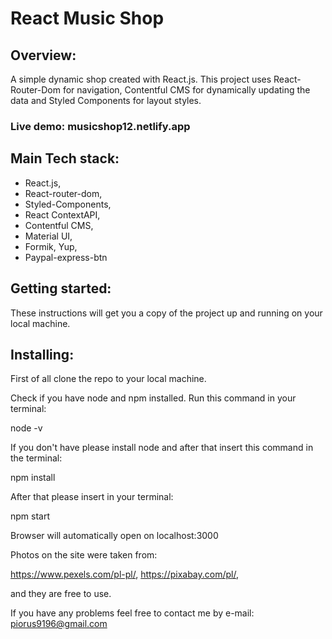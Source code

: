 # React Music Shop

## Overview:

A simple dynamic shop created with React.js. This project uses React-Router-Dom for navigation, Contentful CMS for dynamically updating the data and Styled Components for layout styles.

### Live demo: musicshop12.netlify.app

## Main Tech stack:

- React.js,
- React-router-dom,
- Styled-Components,
- React ContextAPI,
- Contentful CMS,
- Material UI,
- Formik, Yup,
- Paypal-express-btn

## Getting started:

These instructions will get you a copy of the project up and running on your local machine.

## Installing:

First of all clone the repo to your local machine.

Check if you have node and npm installed. Run this command in your terminal:

node -v

If you don't have please install node and after that insert this command in the terminal:

npm install

After that please insert in your terminal:

npm start

Browser will automatically open on localhost:3000

Photos on the site were taken from:

https://www.pexels.com/pl-pl/,
https://pixabay.com/pl/,

and they are free to use.

If you have any problems feel free to contact me by e-mail:
piorus9196@gmail.com
